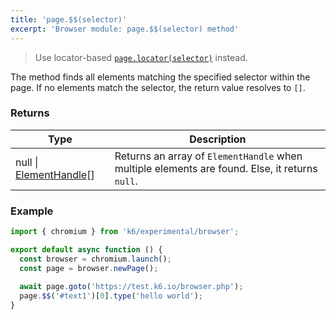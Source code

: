 ```yaml
---
title: 'page.$$(selector)'
excerpt: 'Browser module: page.$$(selector) method'
---
```


<Blockquote mod="warning" title="">

Use locator-based [`page.locator(selector)`](/javascript-api/k6-experimental/browser/page/locator/) instead.

</Blockquote>

The method finds all elements matching the specified selector within the page. If no elements match the selector, the return value resolves to `[]`.

### Returns

| Type                 | Description                                                                                     |
| ----                 | -----------                                                                                     |
| null \| [ElementHandle](javascript-api/k6-experimental/browser/keyboard/)[]              | Returns an array of `ElementHandle` when multiple elements are found. Else, it returns `null`.        |

### Example

<CodeGroup labels={[]}>

```javascript
import { chromium } from 'k6/experimental/browser';

export default async function () {
  const browser = chromium.launch();
  const page = browser.newPage();
  
  await page.goto('https://test.k6.io/browser.php');
  page.$$('#text1')[0].type('hello world');
}
```

</CodeGroup>